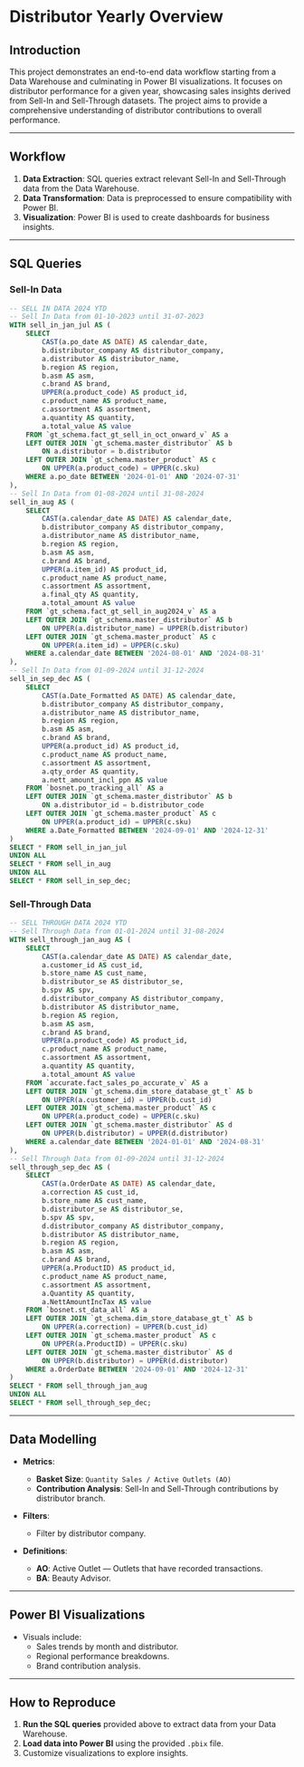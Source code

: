 # Distributor Yearly Overview

## Introduction
This project demonstrates an end-to-end data workflow starting from a Data Warehouse and culminating in Power BI visualizations. It focuses on distributor performance for a given year, showcasing sales insights derived from Sell-In and Sell-Through datasets. The project aims to provide a comprehensive understanding of distributor contributions to overall performance.

---

## Workflow
1. **Data Extraction**: SQL queries extract relevant Sell-In and Sell-Through data from the Data Warehouse.
2. **Data Transformation**: Data is preprocessed to ensure compatibility with Power BI.
3. **Visualization**: Power BI is used to create dashboards for business insights.

---

## SQL Queries
### Sell-In Data
```sql
-- SELL IN DATA 2024 YTD
-- Sell In Data from 01-10-2023 until 31-07-2023
WITH sell_in_jan_jul AS (
    SELECT
        CAST(a.po_date AS DATE) AS calendar_date,
        b.distributor_company AS distributor_company,
        a.distributor AS distributor_name,
        b.region AS region,
        b.asm AS asm,
        c.brand AS brand,
        UPPER(a.product_code) AS product_id,
        c.product_name AS product_name,
        c.assortment AS assortment,
        a.quantity AS quantity,
        a.total_value AS value
    FROM `gt_schema.fact_gt_sell_in_oct_onward_v` AS a
    LEFT OUTER JOIN `gt_schema.master_distributor` AS b
        ON a.distributor = b.distributor
    LEFT OUTER JOIN `gt_schema.master_product` AS c
        ON UPPER(a.product_code) = UPPER(c.sku)
    WHERE a.po_date BETWEEN '2024-01-01' AND '2024-07-31'
),
-- Sell In Data from 01-08-2024 until 31-08-2024
sell_in_aug AS (
    SELECT
        CAST(a.calendar_date AS DATE) AS calendar_date,
        b.distributor_company AS distributor_company,
        a.distributor_name AS distributor_name,
        b.region AS region,
        b.asm AS asm,
        c.brand AS brand,
        UPPER(a.item_id) AS product_id,
        c.product_name AS product_name,
        c.assortment AS assortment,
        a.final_qty AS quantity,
        a.total_amount AS value
    FROM `gt_schema.fact_gt_sell_in_aug2024_v` AS a
    LEFT OUTER JOIN `gt_schema.master_distributor` AS b
        ON UPPER(a.distributor_name) = UPPER(b.distributor)
    LEFT OUTER JOIN `gt_schema.master_product` AS c
        ON UPPER(a.item_id) = UPPER(c.sku)
    WHERE a.calendar_date BETWEEN '2024-08-01' AND '2024-08-31'
),
-- Sell In Data from 01-09-2024 until 31-12-2024
sell_in_sep_dec AS (
    SELECT
        CAST(a.Date_Formatted AS DATE) AS calendar_date,
        b.distributor_company AS distributor_company,
        a.distributor_name AS distributor_name,
        b.region AS region,
        b.asm AS asm,
        c.brand AS brand,
        UPPER(a.product_id) AS product_id,
        c.product_name AS product_name,
        c.assortment AS assortment,
        a.qty_order AS quantity,
        a.nett_amount_incl_ppn AS value
    FROM `bosnet.po_tracking_all` AS a
    LEFT OUTER JOIN `gt_schema.master_distributor` AS b
        ON a.distributor_id = b.distributor_code
    LEFT OUTER JOIN `gt_schema.master_product` AS c
        ON UPPER(a.product_id) = UPPER(c.sku)
    WHERE a.Date_Formatted BETWEEN '2024-09-01' AND '2024-12-31'
)
SELECT * FROM sell_in_jan_jul
UNION ALL
SELECT * FROM sell_in_aug
UNION ALL
SELECT * FROM sell_in_sep_dec;
```

### Sell-Through Data
```sql
-- SELL THROUGH DATA 2024 YTD
-- Sell Through Data from 01-01-2024 until 31-08-2024
WITH sell_through_jan_aug AS (
    SELECT
        CAST(a.calendar_date AS DATE) AS calendar_date,
        a.customer_id AS cust_id,
        b.store_name AS cust_name,
        b.distributor_se AS distributor_se,
        b.spv AS spv,
        d.distributor_company AS distributor_company,
        b.distributor AS distributor_name,
        b.region AS region,
        b.asm AS asm,
        c.brand AS brand,
        UPPER(a.product_code) AS product_id,
        c.product_name AS product_name,
        c.assortment AS assortment,
        a.quantity AS quantity,
        a.total_amount AS value
    FROM `accurate.fact_sales_po_accurate_v` AS a
    LEFT OUTER JOIN `gt_schema.dim_store_database_gt_t` AS b
        ON UPPER(a.customer_id) = UPPER(b.cust_id)
    LEFT OUTER JOIN `gt_schema.master_product` AS c
        ON UPPER(a.product_code) = UPPER(c.sku)
    LEFT OUTER JOIN `gt_schema.master_distributor` AS d
        ON UPPER(b.distributor) = UPPER(d.distributor)
    WHERE a.calendar_date BETWEEN '2024-01-01' AND '2024-08-31'
),
-- Sell Through Data from 01-09-2024 until 31-12-2024
sell_through_sep_dec AS (
    SELECT
        CAST(a.OrderDate AS DATE) AS calendar_date,
        a.correction AS cust_id,
        b.store_name AS cust_name,
        b.distributor_se AS distributor_se,
        b.spv AS spv,
        d.distributor_company AS distributor_company,
        b.distributor AS distributor_name,
        b.region AS region,
        b.asm AS asm,
        c.brand AS brand,
        UPPER(a.ProductID) AS product_id,
        c.product_name AS product_name,
        c.assortment AS assortment,
        a.Quantity AS quantity,
        a.NettAmountIncTax AS value
    FROM `bosnet.st_data_all` AS a
    LEFT OUTER JOIN `gt_schema.dim_store_database_gt_t` AS b
        ON UPPER(a.correction) = UPPER(b.cust_id)
    LEFT OUTER JOIN `gt_schema.master_product` AS c
        ON UPPER(a.ProductID) = UPPER(c.sku)
    LEFT OUTER JOIN `gt_schema.master_distributor` AS d
        ON UPPER(b.distributor) = UPPER(d.distributor)
    WHERE a.OrderDate BETWEEN '2024-09-01' AND '2024-12-31'
)
SELECT * FROM sell_through_jan_aug
UNION ALL
SELECT * FROM sell_through_sep_dec;
```

---

## Data Modelling
- **Metrics**:
  - **Basket Size**: `Quantity Sales / Active Outlets (AO)`
  - **Contribution Analysis**: Sell-In and Sell-Through contributions by distributor branch.

- **Filters**:
  - Filter by distributor company.
  
- **Definitions**:
  - **AO**: Active Outlet — Outlets that have recorded transactions.
  - **BA**: Beauty Advisor.

---

## Power BI Visualizations
- Visuals include:
  - Sales trends by month and distributor.
  - Regional performance breakdowns.
  - Brand contribution analysis.

---

## How to Reproduce
1. **Run the SQL queries** provided above to extract data from your Data Warehouse.
2. **Load data into Power BI** using the provided `.pbix` file.
3. Customize visualizations to explore insights.

